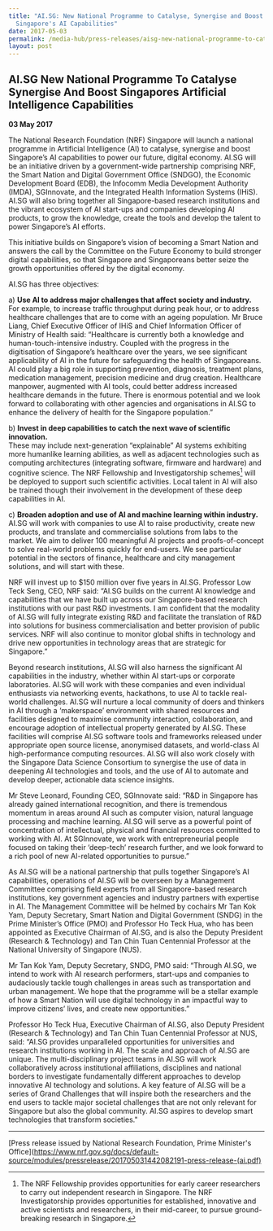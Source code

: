 ```yaml
---
title: "AI.SG: New National Programme to Catalyse, Synergise and Boost
  Singapore's AI Capabilities"
date: 2017-05-03
permalink: /media-hub/press-releases/aisg-new-national-programme-to-catalyse-synergise-and-boost-singapore-s-artificial-intelligence-capabilities
layout: post
---
```

## AI.SG New National Programme To Catalyse Synergise And Boost Singapores Artificial Intelligence Capabilities

**03 May 2017**

The National Research Foundation (NRF) Singapore will launch a national programme in Artificial Intelligence (AI) to catalyse, synergise and boost Singapore’s AI capabilities to power our future, digital economy. AI.SG will be an initiative driven by a government-wide partnership comprising NRF, the Smart Nation and Digital Government Office (SNDGO), the Economic Development Board (EDB), the Infocomm Media Development Authority (IMDA), SGInnovate, and the Integrated Health Information Systems (IHiS). AI.SG will also bring together all Singapore-based research institutions and the vibrant ecosystem of AI start-ups and companies developing AI products, to grow the knowledge, create the tools and develop the talent to power Singapore’s AI efforts.

This initiative builds on Singapore’s vision of becoming a Smart Nation and answers the call by the Committee on the Future Economy to build stronger digital capabilities, so that Singapore and Singaporeans better seize the growth opportunities offered by the digital economy.

 AI.SG has three objectives:

a) **Use AI to address major challenges that affect society and industry.**  
For example, to increase traffic throughput during peak hour, or to address healthcare challenges that are to come with an ageing population. Mr Bruce Liang, Chief Executive Officer of IHiS and Chief Information Officer of Ministry of Health said: “Healthcare is currently both a knowledge and human-touch-intensive industry. Coupled with the progress in the digitisation of Singapore’s healthcare over the years, we see significant applicability of AI in the future for safeguarding the health of Singaporeans. AI could play a big role in supporting prevention, diagnosis, treatment plans, medication management, precision medicine and drug creation. Healthcare manpower, augmented with AI tools, could better address increased healthcare demands in the future. There is enormous potential and we look forward to collaborating with other agencies and organisations in AI.SG to enhance the delivery of health for the Singapore population.”

b) **Invest in deep capabilities to catch the next wave of scientific innovation.**  
These may include next-generation “explainable” AI systems exhibiting more humanlike learning abilities, as well as adjacent technologies such as computing architectures (integrating software, firmware and hardware) and cognitive science. The NRF Fellowship and Investigatorship schemes[^1] will be deployed to support such scientific activities. Local talent in AI will also be trained though their involvement in the development of these deep capabilities in AI.

c) **Broaden adoption and use of AI and machine learning within industry.** 
AI.SG will work with companies to use AI to raise productivity, create new products, and translate and commercialise solutions from labs to the market. We aim to deliver 100 meaningful AI projects and proofs-of-concept to solve real-world problems quickly for end-users. We see particular potential in the sectors of finance, healthcare and city management solutions, and will start with these.

NRF will invest up to $150 million over five years in AI.SG. Professor Low Teck Seng, CEO, NRF said: “AI.SG builds on the current AI knowledge and capabilities that we have built up across our Singapore-based research institutions with our past R&D investments. I am confident that the modality of AI.SG will fully integrate existing R&D and facilitate the translation of R&D into solutions for business commercialisation and better provision of public services. NRF will also continue to monitor global shifts in technology and drive new opportunities in technology areas that are strategic for Singapore.”

Beyond research institutions, AI.SG will also harness the significant AI capabilities in the industry, whether within AI start-ups or corporate laboratories. AI.SG will work with these companies and even individual enthusiasts via networking events, hackathons, to use AI to tackle real-world challenges. AI.SG will nurture a local community of doers and thinkers in AI through a ‘makerspace’ environment with shared resources and facilities designed to maximise community interaction, collaboration, and encourage adoption of intellectual property generated by AI.SG. These facilities will comprise AI.SG software tools and frameworks released under appropriate open source license, anonymised datasets, and world-class AI high-performance computing resources. AI.SG will also work closely with the Singapore Data Science Consortium to synergise the use of data in deepening AI technologies and tools, and the use of AI to automate and develop deeper, actionable data science insights.

Mr Steve Leonard, Founding CEO, SGInnovate said: “R&D in Singapore has already gained international recognition, and there is tremendous momentum in areas around AI such as computer vision, natural language processing and machine learning. AI.SG will serve as a powerful point of concentration of intellectual, physical and financial resources committed to working with AI. At SGInnovate, we work with entrepreneurial people focused on taking their ‘deep-tech’ research further, and we look forward to a rich pool of new AI-related opportunities to pursue.”

As AI.SG will be a national partnership that pulls together Singapore’s AI capabilities, operations of AI.SG will be overseen by a Management Committee comprising field experts from all Singapore-based research institutions, key government agencies and industry partners with expertise in AI. The Management Committee will be helmed by cochairs Mr Tan Kok Yam, Deputy Secretary, Smart Nation and Digital Government (SNDG) in the Prime Minister’s Office (PMO) and Professor Ho Teck Hua, who has been appointed as Executive Chairman of AI.SG, and is also the Deputy President (Research & Technology) and Tan Chin Tuan Centennial Professor at the National University of Singapore (NUS).

Mr Tan Kok Yam, Deputy Secretary, SNDG, PMO said: “Through AI.SG, we intend to work with AI research performers, start-ups and companies to audaciously tackle tough challenges in areas such as transportation and urban management. We hope that the programme will be a stellar example of how a Smart Nation will use digital technology in an impactful way to improve citizens’ lives, and create new opportunities.”

Professor Ho Teck Hua, Executive Chairman of AI.SG, also Deputy President (Research & Technology) and Tan Chin Tuan Centennial Professor at NUS, said: “AI.SG provides unparalleled opportunities for universities and research institutions working in AI. The scale and approach of AI.SG are unique. The multi-disciplinary project teams in AI.SG will work collaboratively across institutional affiliations, disciplines and national borders to investigate fundamentally different approaches to develop innovative AI technology and solutions. A key feature of AI.SG will be a series of Grand Challenges that will inspire both the researchers and the end users to tackle major societal challenges that are not only relevant for Singapore but also the global community. AI.SG aspires to develop smart technologies that transform societies."

---

[^1]: The NRF Fellowship provides opportunities for early career researchers to carry out independent research in Singapore. The NRF Investigatorship provides opportunities for established, innovative and active scientists and researchers, in their mid-career, to pursue ground-breaking research in Singapore.

[Press release issued by National Research Foundation, Prime Minister's Office](https://www.nrf.gov.sg/docs/default-source/modules/pressrelease/201705031442082191-press-release-(ai.pdf)